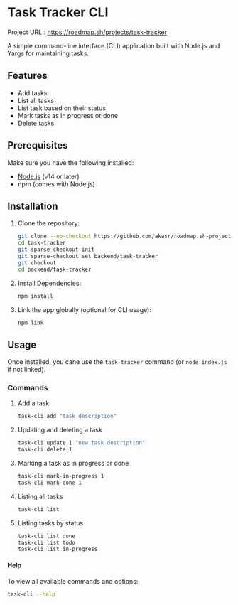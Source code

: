 # Task Tracker CLI
Project URL : https://roadmap.sh/projects/task-tracker

A simple command-line interface (CLI) application built with Node.js and Yargs for maintaining tasks.

## Features

- Add tasks
- List all tasks
- List task based on their status
- Mark tasks as in progress or done
- Delete tasks

## Prerequisites

Make sure you have the following installed:
- [Node.js](https://nodejs.org/) (v14 or later)
- npm (comes with Node.js)

## Installation

1. Clone the repository:

    ```bash
    git clone --no-checkout https://github.com/akasr/roadmap.sh-projects.git task-tracker
    cd task-tracker
    git sparse-checkout init
    git sparse-checkout set backend/task-tracker
    git checkout
    cd backend/task-tracker
    ```

2. Install Dependencies:

    ```bash
    npm install  
    ```

3. Link the app globally (optional for CLI usage):

    ```bash
    npm link  
    ```

## Usage

Once installed, you cane use the `task-tracker` command (or `node index.js` if not linked).

### Commands

1. Add a task

    ```bash
    task-cli add "task description"
    ```

2. Updating and deleting a task

    ```bash
    task-cli update 1 "new task description"
    task-cli delete 1
    ```

3. Marking a task as in progress or done

    ```bash
    task-cli mark-in-progress 1
    task-cli mark-done 1
    ```

4. Listing all tasks 

    ```bash
    task-cli list
    ```

5. Listing tasks by status

    ```bash
    task-cli list done
    task-cli list todo
    task-cli list in-progress
    ```
#### Help
To view all available commands and options:
```bash
task-cli --help
```
